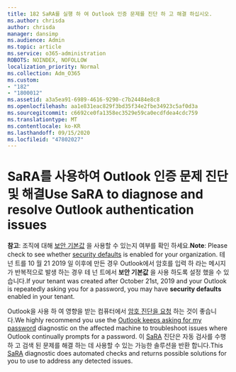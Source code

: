 ```yaml
---
title: 182 SaRA를 실행 하 여 Outlook 인증 문제를 진단 하 고 해결 하십시오.
ms.author: chrisda
author: chrisda
manager: dansimp
ms.audience: Admin
ms.topic: article
ms.service: o365-administration
ROBOTS: NOINDEX, NOFOLLOW
localization_priority: Normal
ms.collection: Adm_O365
ms.custom:
- "182"
- "1800012"
ms.assetid: a3a5ea91-6989-4616-9290-c7b24484e8c8
ms.openlocfilehash: aa1e831eac829f3bd35f34e2fbe34923c5af0d3a
ms.sourcegitcommit: c6692ce0fa1358ec3529e59ca0ecdfdea4cdc759
ms.translationtype: MT
ms.contentlocale: ko-KR
ms.lasthandoff: 09/15/2020
ms.locfileid: "47802027"
---
```

# <a name="use-sara-to-diagnose-and-resolve-outlook-authentication-issues"></a><span data-ttu-id="882d1-102">SaRA를 사용하여 Outlook 인증 문제 진단 및 해결</span><span class="sxs-lookup"><span data-stu-id="882d1-102">Use SaRA to diagnose and resolve Outlook authentication issues</span></span>

<span data-ttu-id="882d1-103">**참고**: 조직에 대해 [보안 기본값](https://aka.ms/securitydefaults) 을 사용할 수 있는지 여부를 확인 하세요.</span><span class="sxs-lookup"><span data-stu-id="882d1-103">**Note**: Please check to see whether [security defaults](https://aka.ms/securitydefaults) is enabled for your organization.</span></span> <span data-ttu-id="882d1-104">테 넌 트를 10 월 21 2019 일 이후에 만든 경우 Outlook에서 암호를 입력 하 라는 메시지가 반복적으로 발생 하는 경우 테 넌 트에서 **보안 기본값** 을 사용 하도록 설정 했을 수 있습니다.</span><span class="sxs-lookup"><span data-stu-id="882d1-104">If your tenant was created after October 21st, 2019 and your Outlook is repeatedly asking you for a password, you may have **security defaults** enabled in your tenant.</span></span>

<span data-ttu-id="882d1-105">Outlook을 사용 하 여 영향을 받는 컴퓨터에서 [암호 진단을 요청](https://aka.ms/SaRA-OutlookPwdPrompt-Alchemy) 하는 것이 좋습니다.</span><span class="sxs-lookup"><span data-stu-id="882d1-105">We highly recommend you use the [Outlook keeps asking for my password](https://aka.ms/SaRA-OutlookPwdPrompt-Alchemy) diagnostic on the affected machine to troubleshoot issues where Outlook continually prompts for a password.</span></span> <span data-ttu-id="882d1-106">이 [SaRA](https://diagnostics.office.com/#/) 진단은 자동 검사를 수행 하 고 검색 된 문제를 해결 하는 데 사용할 수 있는 가능한 솔루션을 반환 합니다.</span><span class="sxs-lookup"><span data-stu-id="882d1-106">This [SaRA](https://diagnostics.office.com/#/) diagnostic does automated checks and returns possible solutions for you to use to address any detected issues.</span></span>

